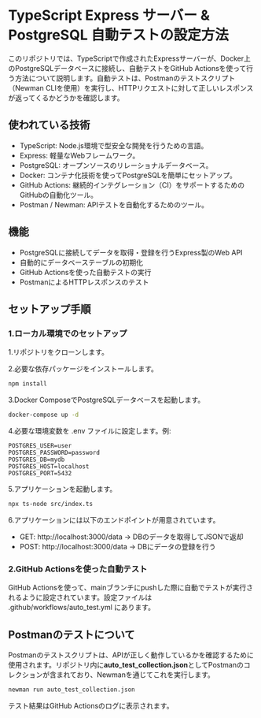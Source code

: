 # TypeScript Express サーバー & PostgreSQL 自動テストの設定方法

このリポジトリでは、TypeScriptで作成されたExpressサーバーが、Docker上のPostgreSQLデータベースに接続し、自動テストをGitHub Actionsを使って行う方法について説明します。自動テストは、Postmanのテストスクリプト（Newman CLIを使用）を実行し、HTTPリクエストに対して正しいレスポンスが返ってくるかどうかを確認します。

## 使われている技術

- TypeScript: Node.js環境で型安全な開発を行うための言語。
- Express: 軽量なWebフレームワーク。
- PostgreSQL: オープンソースのリレーショナルデータベース。
- Docker: コンテナ化技術を使ってPostgreSQLを簡単にセットアップ。
- GitHub Actions: 継続的インテグレーション（CI）をサポートするためのGitHubの自動化ツール。
- Postman / Newman: APIテストを自動化するためのツール。

## 機能

- PostgreSQLに接続してデータを取得・登録を行うExpress製のWeb API
- 自動的にデータベーステーブルの初期化
- GitHub Actionsを使った自動テストの実行
- PostmanによるHTTPレスポンスのテスト

## セットアップ手順

### 1.ローカル環境でのセットアップ

1.リポジトリをクローンします。

2.必要な依存パッケージをインストールします。

```bash
npm install
```

3.Docker ComposeでPostgreSQLデータベースを起動します。

```bash
docker-compose up -d
```

4.必要な環境変数を .env ファイルに設定します。例:

```.env
POSTGRES_USER=user
POSTGRES_PASSWORD=password
POSTGRES_DB=mydb
POSTGRES_HOST=localhost
POSTGRES_PORT=5432
```

5.アプリケーションを起動します。

```bash
npx ts-node src/index.ts
```

6.アプリケーションには以下のエンドポイントが用意されています。

- GET: http://localhost:3000/data  -> DBのデータを取得してJSONで返却
- POST: http://localhost:3000/data -> DBにデータの登録を行う

### 2.GitHub Actionsを使った自動テスト

GitHub Actionsを使って、mainブランチにpushした際に自動でテストが実行されるように設定されています。設定ファイルは .github/workflows/auto_test.yml にあります。

## Postmanのテストについて
Postmanのテストスクリプトは、APIが正しく動作しているかを確認するために使用されます。リポジトリ内に**auto_test_collection.json**としてPostmanのコレクションが含まれており、Newmanを通じてこれを実行します。

```bash
newman run auto_test_collection.json
```

テスト結果はGitHub Actionsのログに表示されます。

